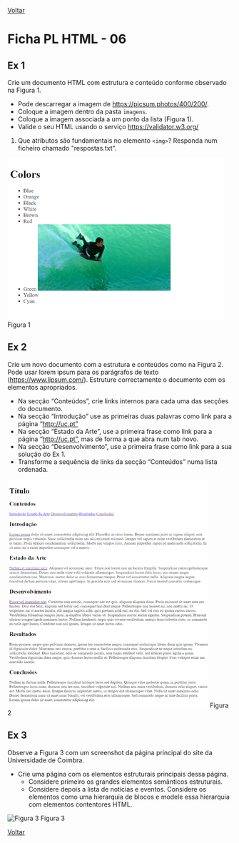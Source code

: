 [Voltar](/1.begin.md)
# Ficha PL HTML - 06


## Ex 1
Crie um documento HTML com estrutura e conteúdo conforme observado na Figura 1. 
- Pode descarregar a imagem de https://picsum.photos/400/200/.
- Coloque a imagem dentro da pasta `imagens`.
- Coloque a imagem associada a um ponto da lista (Figura 1).
- Valide o seu HTML usando o serviço https://validator.w3.org/

1. Que atributos são fundamentais no elemento `<img>`? Responda num ficheiro chamado "respostas.txt".

![Figura 1](assets/fig1.png)
Figura 1


## Ex 2
Crie um novo documento com a estrutura e conteúdos como na Figura 2. Pode usar lorem ipsum para os parágrafos de texto (https://www.lipsum.com/). Estruture correctamente o documento com os elementos apropriados. 
- Na secção “Conteúdos”, crie links internos para cada uma das secções do documento.
- Na secção “Introdução” use as primeiras duas palavras como link para a página “http://uc.pt”
- Na secção “Estado da Arte”, use a primeira frase como link para a página “http://uc.pt”, mas de forma a que abra num tab novo.
- Na secção “Desenvolvimento”, use a primeira frase como link para a sua solução do Ex 1.
- Transforme a sequência de links da secção “Conteúdos” numa lista ordenada.

![Figura 2](assets/fig2.png)
Figura 2



## Ex 3
Observe a Figura 3 com um screenshot da página principal do site da Universidade de Coimbra. 

- Crie uma página com os elementos estruturais principais dessa página.
  - Considere primeiro os grandes elementos semânticos estruturais.
  - Considere depois a lista de notícias e eventos. Considere os elementos como uma hierarquia de blocos e modele essa hierarquia com elementos contentores HTML. 

![Figura 3](assets/fig3.png)
Figura 3


[Voltar](/1.begin.md)